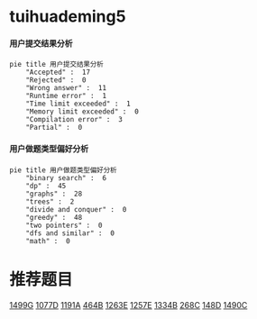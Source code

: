 # tuihuademing5

<!-- tabs:start -->



#### **用户提交结果分析**

```mermaid
pie title 用户提交结果分析
    "Accepted" :  17
    "Rejected" :  0
    "Wrong answer" :  11
    "Runtime error" :  1
    "Time limit exceeded" :  1
    "Memory limit exceeded" :  0
    "Compilation error" :  3
    "Partial" :  0
```

#### **用户做题类型偏好分析**

```mermaid
pie title 用户做题类型偏好分析
    "binary search" :  6
    "dp" :  45
    "graphs" :  28
    "trees" :  2
    "divide and conquer" :  0
    "greedy" :  48
    "two pointers" :  0
    "dfs and similar" :  0
    "math" :  0
```



<!-- tabs:end -->
# 推荐题目
[1499G](https://codeforces.com/contest/1499/problem/G)
[1077D](https://codeforces.com/contest/1077/problem/D)
[1191A](https://codeforces.com/contest/1191/problem/A)
[464B](https://codeforces.com/contest/464/problem/B)
[1263E](https://codeforces.com/contest/1263/problem/E)
[1257E](https://codeforces.com/contest/1257/problem/E)
[1334B](https://codeforces.com/contest/1334/problem/B)
[268C](https://codeforces.com/contest/268/problem/C)
[148D](https://codeforces.com/contest/148/problem/D)
[1490C](https://codeforces.com/contest/1490/problem/C)
